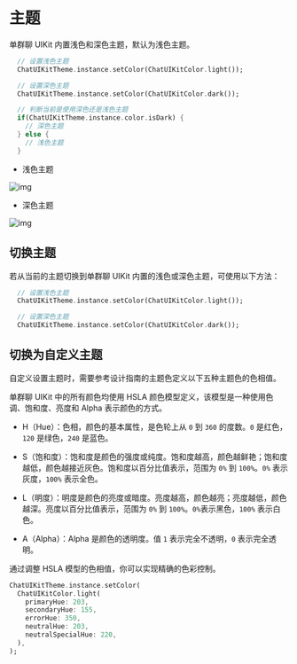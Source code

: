 # 主题

<Toc />

单群聊 UIKit 内置浅色和深色主题，默认为浅色主题。

```dart
  // 设置浅色主题
  ChatUIKitTheme.instance.setColor(ChatUIKitColor.light());

  // 设置深色主题
  ChatUIKitTheme.instance.setColor(ChatUIKitColor.dark());

  // 判断当前是使用深色还是浅色主题
  if(ChatUIKitTheme.instance.color.isDark) {
    // 深色主题
  } else {
    // 浅色主题
  }

```

- 浅色主题

![img](/images/uikit/chatuikit/android/light_mode.png)

- 深色主题

![img](/images/uikit/chatuikit/android/dark_mode.png)

## 切换主题

若从当前的主题切换到单群聊 UIKit 内置的浅色或深色主题，可使用以下方法：

```dart
  // 设置浅色主题
  ChatUIKitTheme.instance.setColor(ChatUIKitColor.light());

  // 设置深色主题
  ChatUIKitTheme.instance.setColor(ChatUIKitColor.dark());
```

## 切换为自定义主题

自定义设置主题时，需要参考设计指南的主题色定义以下五种主题色的色相值。

单群聊 UIKit 中的所有颜色均使用 HSLA 颜色模型定义，该模型是一种使用色调、饱和度、亮度和 Alpha 表示颜色的方式。

- H（Hue）：色相，颜色的基本属性，是色轮上从 `0` 到 `360` 的度数。`0` 是红色，`120` 是绿色，`240` 是蓝色。

- S（饱和度）：饱和度是颜色的强度或纯度。饱和度越高，颜色越鲜艳；饱和度越低，颜色越接近灰色。饱和度以百分比值表示，范围为 `0%` 到 `100%`。`0%` 表示灰度，`100%` 表示全色。

- L（明度）：明度是颜色的亮度或暗度。亮度越高，颜色越亮；亮度越低，颜色越深。亮度以百分比值表示，范围为 `0%` 到 `100%`。`0%`表示黑色，`100%` 表示白色。

- A（Alpha）：Alpha 是颜色的透明度。值 `1` 表示完全不透明，`0` 表示完全透明。

通过调整 HSLA 模型的色相值，你可以实现精确的色彩控制。

```dart
ChatUIKitTheme.instance.setColor(
  ChatUIKitColor.light(
    primaryHue: 203,
    secondaryHue: 155,
    errorHue: 350,
    neutralHue: 203,
    neutralSpecialHue: 220,
  ),
);
```

